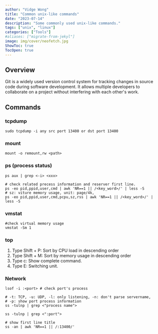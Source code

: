 ```yaml
---
author: "Vidge Wong"
title: "Common unix-like commands"
date: "2023-07-14"
description: "Some commonly used unix-like commands."
tags: ["unix", "linux"]
categories: ["Tools"]
#aliases: ["migrate-from-jekyl"]
image: img/cover/neofetch.jpg
ShowToc: true
TocOpen: true
---
```


## Overview
Git is a widely used version control system for tracking changes in source code during software development. It allows multiple developers to collaborate on a project without interfering with each other's work.

## Commands

### tcpdump
```shell
sudo tcpdump -i any src port 13400 or dst port 13400
```

### mount
```shell
mount -o remount,rw <path>
```

### ps (process status)
```shell
ps aux | grep <-i> <xxx>

# check related precess information and reserver first line.
ps -eo pid,ppid,user,cmd | awk 'NR==1 || /<key_word>/' | less -S
# sz: viture memory usage, unit: page/4k, 
ps -eo pid,ppid,user,cmd,pcpu,sz,rss | awk 'NR==1 || /<key_word>/' | less -S
```
### vmstat
```shell
#check virtual memory usage
vmstat -Sm 1
```

### top
1. Type Shift + P: Sort by CPU load in descending order 
2. Type Shift + M: Sort by memory usage in descending order
3. Type c: Show complete command.
4. Type E: Switching unit.

### Network
```shell
lsof -i :<port> # check port's process

# -t: TCP, -u: UDP, -l: only listening, -n: don't parse servername, 
# -p: show port process information
ss -tulnp | grep <"process name"> 

ss -tulnp | grep <":port">

# show first line title
ss -an | awk 'NR==1 || /:13400/'
```
